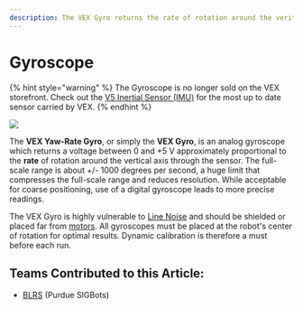 ```yaml
---
description: The VEX Gyro returns the rate of rotation around the veritcal axis.
---
```


# Gyroscope

{% hint style="warning" %}
The Gyroscope is no longer sold on the VEX storefront. Check out the [V5 Inertial Sensor \(IMU\)](imu.md) for the most up to date sensor carried by VEX.
{% endhint %}

![](https://phabricator.purduesigbots.com/file/data/p7jm7bskc4bq23bdhvxn/PHID-FILE-w3fvfl5l6ijotesvazfz/vex_gyro.jpg)

The **VEX Yaw-Rate Gyro**, or simply the **VEX Gyro**, is an analog gyroscope which returns a voltage between 0 and +5 V approximately proportional to the **rate** of rotation around the vertical axis through the sensor. The full-scale range is about +/- 1000 degrees per second, a huge limit that compresses the full-scale range and reduces resolution. While acceptable for coarse positioning, use of a digital gyroscope leads to more precise readings.

The VEX Gyro is highly vulnerable to [Line Noise](../../general/line-noise.md) and should be shielded or placed far from [motors](../vex-electronics/motors.md). All gyroscopes must be placed at the robot's center of rotation for optimal results. Dynamic calibration is therefore a must before each run.

## Teams Contributed to this Article:

* [BLRS](https://purduesigbots.com/) \(Purdue SIGBots\)

